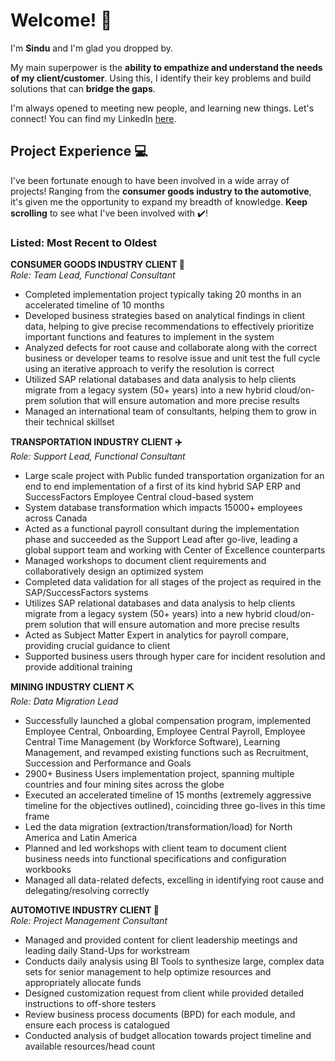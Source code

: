 # Welcome! 👋 

I'm **Sindu** and I'm glad you dropped by.<br>

My main superpower is the **ability to empathize and understand the needs of my client/customer**. Using this, I identify their key problems and build solutions that can **bridge the gaps**.

I'm always opened to meeting new people, and learning new things. Let's connect!
You can find my LinkedIn [here](https://www.linkedin.com/in/sindu-rahugnanam-31791781/).

## Project Experience 💻 ##

I've been fortunate enough to have been involved in a wide array of projects! Ranging from the **consumer goods industry to the automotive**, it's given me the opportunity to expand my breadth of knowledge. **Keep scrolling** to see what I've been involved with ✔️!

### Listed: Most Recent to Oldest ###

**CONSUMER GOODS INDUSTRY CLIENT 🍔**<BR>
_Role: Team Lead, Functional Consultant_

- Completed implementation project typically taking 20 months in an accelerated timeline of 10 months
- Developed business strategies based on analytical findings in client data, helping to give precise recommendations to effectively prioritize important functions and features to implement in the system
- Analyzed defects for root cause and collaborate along with the correct business or developer teams to resolve issue and unit test the full cycle using an iterative approach to verify the resolution is correct
- Utilized SAP relational databases and data analysis to help clients migrate from a legacy system (50+ years) into a new hybrid cloud/on-prem solution that will ensure automation and more precise results
- Managed an international team of consultants, helping them to grow in their technical skillset

**TRANSPORTATION INDUSTRY CLIENT ✈️**<BR>
_Role: Support Lead, Functional Consultant_

- Large scale project with Public funded transportation organization for an end to end implementation of a first of its kind hybrid SAP ERP and SuccessFactors Employee Central cloud-based system
- System database transformation which impacts 15000+ employees across Canada
- Acted as a functional payroll consultant during the implementation phase and succeeded as the Support Lead after go-live, leading a global support team and working with Center of Excellence counterparts
- Managed workshops to document client requirements and collaboratively design an optimized system
- Completed data validation for all stages of the project as required in the SAP/SuccessFactors systems
- Utilizes SAP relational databases and data analysis to help clients migrate from a legacy system (50+ years) into a new hybrid cloud/on-prem solution that will ensure automation and more precise results
- Acted as Subject Matter Expert in analytics for payroll compare, providing crucial guidance to client
- Supported business users through hyper care for incident resolution and provide additional training

**MINING INDUSTRY CLIENT ⛏️**<BR>
_Role: Data Migration Lead_

- Successfully launched a global compensation program, implemented Employee Central, Onboarding, Employee Central Payroll, Employee Central Time Management (by Workforce Software), Learning Management, and revamped existing functions such as Recruitment, Succession and Performance and Goals
- 2900+ Business Users implementation project, spanning multiple countries and four mining sites across the globe
- Executed an accelerated timeline of 15 months (extremely aggressive timeline for the objectives outlined), coinciding three go-lives in this time frame
- Led the data migration (extraction/transformation/load) for North America and Latin America
- Planned and led workshops with client team to document client business needs into functional specifications and configuration workbooks
- Managed all data-related defects, excelling in identifying root cause and delegating/resolving correctly

**AUTOMOTIVE INDUSTRY CLIENT 🚗**<BR>
_Role: Project Management Consultant_

- Managed and provided content for client leadership meetings and leading daily Stand-Ups for workstream
- Conducts daily analysis using BI Tools to synthesize large, complex data sets for senior management to help optimize resources and appropriately allocate funds
- Designed customization request from client while provided detailed instructions to off-shore testers
- Review business process documents (BPD) for each module, and ensure each process is catalogued
- Conducted analysis of budget allocation towards project timeline and available resources/head count
